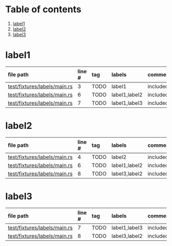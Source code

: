 # Table of contents

1. [label1](#1-0)
2. [label2](#1-1)
3. [label3](#1-2)

# label1<a id="1-0"></a>

| file path | line # | tag | labels | comment
|:----------|:-------|:----|:-------|:-------
| [test/fixtures/labels/main.rs](../../test/prefix/test/fixtures/labels/main.rs#L3) | 3 | TODO | label1 | included
| [test/fixtures/labels/main.rs](../../test/prefix/test/fixtures/labels/main.rs#L6) | 6 | TODO | label1,label2 | included
| [test/fixtures/labels/main.rs](../../test/prefix/test/fixtures/labels/main.rs#L7) | 7 | TODO | label1,label3 | included

# label2<a id="1-1"></a>

| file path | line # | tag | labels | comment
|:----------|:-------|:----|:-------|:-------
| [test/fixtures/labels/main.rs](../../test/prefix/test/fixtures/labels/main.rs#L4) | 4 | TODO | label2 | included
| [test/fixtures/labels/main.rs](../../test/prefix/test/fixtures/labels/main.rs#L6) | 6 | TODO | label1,label2 | included
| [test/fixtures/labels/main.rs](../../test/prefix/test/fixtures/labels/main.rs#L8) | 8 | TODO | label3,label2 | included

# label3<a id="1-2"></a>

| file path | line # | tag | labels | comment
|:----------|:-------|:----|:-------|:-------
| [test/fixtures/labels/main.rs](../../test/prefix/test/fixtures/labels/main.rs#L7) | 7 | TODO | label1,label3 | included
| [test/fixtures/labels/main.rs](../../test/prefix/test/fixtures/labels/main.rs#L8) | 8 | TODO | label3,label2 | included
